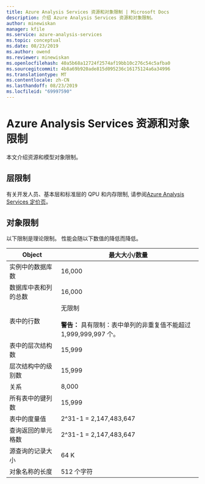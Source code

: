 ```yaml
---
title: Azure Analysis Services 资源和对象限制 | Microsoft Docs
description: 介绍 Azure Analysis Services 资源和对象限制。
author: minewiskan
manager: kfile
ms.service: azure-analysis-services
ms.topic: conceptual
ms.date: 08/23/2019
ms.author: owend
ms.reviewer: minewiskan
ms.openlocfilehash: 40a5b68a12724f2574af19bb10c276c54c5afba0
ms.sourcegitcommit: 4b8a69b920ade815d095236c16175124a6a34996
ms.translationtype: MT
ms.contentlocale: zh-CN
ms.lasthandoff: 08/23/2019
ms.locfileid: "69997590"
---
```

# <a name="analysis-services-resource-and-object-limits"></a>Azure Analysis Services 资源和对象限制

本文介绍资源和模型对象限制。

## <a name="tier-limits"></a>层限制

有关开发人员、基本层和标准层的 QPU 和内存限制, 请参阅[Azure Analysis Services 定价页](https://azure.microsoft.com/pricing/details/analysis-services/)。

## <a name="object-limits"></a>对象限制

以下限制是理论限制。 性能会随以下数值的降低而降低。

|Object|最大大小/数量|  
|------------|----------------------------|  
|实例中的数据库数|16,000|  
|数据库中表和列的总数|16,000|  
|表中的行数|无限制<br /><br /> **警告：** 具有限制：表中单列的非重复值不能超过 1,999,999,997 个。|  
|表中的层次结构数|15,999|  
|层次结构中的级别数|15,999|  
|关系|8,000|  
|所有表中的键列数|15,999|  
|表中的度量值|2^31-1 = 2,147,483,647|  
|查询返回的单元格数|2^31-1 = 2,147,483,647|  
|源查询的记录大小|64 K|  
|对象名称的长度|512 个字符|  


